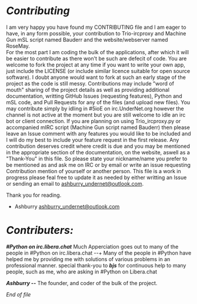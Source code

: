 *Contributing*
====================
I am very happy you have found my CONTRIBUTING file and I am eager to have, in any form possible, your contribution to 
Trio-ircproxy and Machine Gun mSL script named Bauderr and the website/webserver named RoseMay.  
For the most part I am coding the bulk of the applications, after which it will be easier to 
contribute as there won't be such are defecit of code. You are welcome to fork the project at any time if you want to write your own app, 
just include the LICENSE (or include similar licence suitable for open source software).  I doubt anyone would want to fork at such an 
early stage of the project as the code is still messy.  Contributions may include "word of mouth" sharing of the project details as 
well as providing additional documentation, writting GitHub Issues (requesting features), Python and mSL code, and Pull Requests for
any of the files (and upload new files).  You may contribute simply by idling in #5ioE on irc.UnderNet.org however the channel is not active 
at the moment but you are still welcome to idle an irc bot or client connection. If you are planning on using Trio_ircproxy.py or 
accompanied mIRC script (Machine Gun script named Bauderr) then please leave an Issue comment with any features you would like to be 
included and I will do my best to include your feature request in the first release.  Any contribution deserves credit where 
credit is due and you may be mentioned in the appropriate section of the documentation, on the website, aswell as a "Thank-You" in this file.
So please state your nickname/name you prefer to be mentioned as and ask me on IRC or by email or write an issue requesting Contribution 
mention of yourself or another person. This file is a work in progress please feal free to update 
it as needed by either writting an Issue or sending an email to ashburry_undernet@outlook.com.

Thank you for reading.
- Ashburry	ashburry_undernet@outlook.com

*Contributers:*
====================
***#Python on irc.libera.chat***
Much Apperciation goes out to many of the people in #Python on irc.libera.chat --+
Many of the people in #Python have helped me by providing me with solutions of various problems in an professional manner.
special thank-you to ***bjs*** for continuous help to many people, such as me, who are asking in #Python on Libera.chat

***Ashburry --***
The founder, and coder of the bulk of the project.

*End of file*
